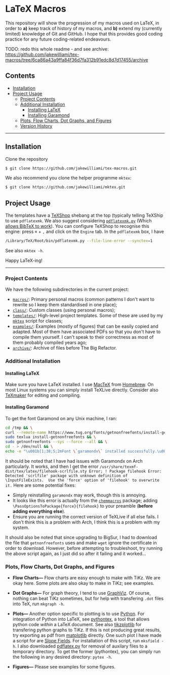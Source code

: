 # LaTeX Macros

This repository will show the progression of my macros used on LaTeX, in order to **a)** keep track of history of my macros, and **b)** extend my (currently limited) knowledge of Git and GitHub.  I hope that this provides good coding practice for any future coding-related endeavours.


TODO: redo this whole readme - and see archive: https://github.com/jakewilliami/tex-macros/tree/6ca86a43a9ffa84f36d7fa312b91edc8d7d17455/archive

## Contents

  - [Installation](#installation)
  - [Project Usage](#usage)
    - [Project Contents](#project-contents)
    - [Additional Installation](#additional-installation.py)
      - [Installing LaTeX](#installing-latex)
      - [Installing Garamond](#installing-garamond)
    - [Plots, Flow Charts, Dot Graphs, and Figures](#plots-flow-charts-dot-graphs-and-figures)
    - [Version History](#version-history)

---

## Installation

Clone the repository
```bash
$ git clone https://github.com/jakewilliami/tex-macros.git
```

We also recommend you clone the helper programme `mktex`:
```bash
$ git clone https://github.com/jakewilliami/mktex.git
```

## Project Usage

The templates have a [TeXShop](https://en.wikipedia.org/wiki/TeXShop) shebang at the top (typically telling TeXShip to use `pdflatexmk`.  We also suggest considering [`pdflatexmk.py`](https://github.com/jakewilliami/texshop-pdflatexmk) (Which [allows BibTeX to work](https://github.com/marcuswhybrow/texshop-pdflatex/issues/1#issuecomment-645712757)).  You can configure TeXShop to recognise this engine: press `⌘` + `,` and click on the `Engine` tab.  In the `pdflatexmk` box, I have
```bash
/Library/TeX/Root/bin/pdflatexmk.py --file-line-error --synctex=1
```

See also `mktex -h`.

Happy LaTeX-ing!

---

### Project Contents

We have the following subdirectories in the current project:
  - [`macros/`](./macros/): Primary personal macros (common patterns I don't want to rewrite so I keep them standardised in one place);
  - [`class/`](./class/): Custom classes (using personal macros);
  - [`templates/`](./templates/): High-level project templates.  Some of these are used by my [`mktex`](https://github.com/jakewilliami/mktex) script for classes;
  - [`examples/`](./examples/): Examples (mostly of figures) that can be easily copied and adapted.  Most of them have associated PDFs so that you don't have to compile them yourself.  I can't speak to their correctness as most of them probably compiled years ago;
  - [`archive/`](./archive/): Archive of files before The Big Refactor.

### Additional Installation

#### Installing LaTeX

Make sure you have LaTeX installed.  I use [MacTeX](https://en.wikipedia.org/wiki/MacTeX) from [Homebrew](https://en.wikipedia.org/wiki/Homebrew_(package_manager)).  On most Linux systems you can simply install TeXLive directly.  Consider also [TeXmaker](https://en.wikipedia.org/wiki/Texmaker) for editing and compiling.

#### Installing Garamond

To get the font Garamond on any Unix machine, I ran:
```bash
cd /tmp && \
curl --remote-name https://www.tug.org/fonts/getnonfreefonts/install-getnonfreefonts && \
sudo texlua install-getnonfreefonts && \
sudo getnonfreefonts --sys --force --all && \
cd - > /dev/null && \
echo -e "\u001b[1;38;5;2mFont \`garamondx\` installed successfully.\u001b[0;38m"
```
It should be noted that I have had issues with Garamondx on Arch particularly.  It works, and then I get the error `/usr/share/texmf-dist/tex/latex/filehook-scrlfile.sty Error; ! Package filehook Error: Detected 'scrlfile' package with unknown definition of \InputFileExists.  Use the 'force' option of 'filehook' to overwrite it.`  Here are some potential fixes:
- Simply reinstalling `garamondx` may work, though this is annoying.
- It looks like this error is actually from the [`chemmacros`](https://tex.stackexchange.com/questions/512189/problem-with-chemmacros-beamer-and-filehook-scrlfile-sty) package; adding `\PassOptionsToPackage{force}{filehook}` to your preamble (**before adding everything else**).
- Ensure you are running the correct version of TeXLive if all else fails.
I don't think this is a problem with Arch, I think this is a problem with my system.

It should also be noted that since upgrading to BigSur, I had to download the file that `getnonfreefonts` uses and make `wget` ignore the certificate in order to download.  However, before attempting to troubleshoot, try running the above script again, as I just did so after it failing and it worked...

### Plots, Flow Charts, Dot Graphs, and Figures

 - **Flow Charts&mdash;**
 Flow charts are easy enough to make with TiKz.  We are okay here.  Some plots are also okay to make in TiKz; see examples.

 - **Dot Graphs&mdash;**
 For graph theory, I tend to use [GraphViz](https://www.graphviz.org/).  Of course, nothing can beat TiKz sometimes, but for help with transfering `.dot` files into TeX, run `mkgraph -h`.

 - **Plots&mdash;**
 Another option specific to plotting is to use [Python](https://www.python.org/).  For integration of Python into LaTeX, see [pythontex](https://github.com/gpoore/pythontex/), a tool that allows python code *within* a LaTeX document.  See also [tikzplotlib](https://github.com/nschloe/tikzplotlib) for transfering python graphs to TiKz.  If this is not producing great results, try exporting as pdf from [matplotlib](https://matplotlib.org/tutorials/text/pgf.html) directly.
 One such plot I have made a script for are [Slope Fields](https://www.wikiwand.com/en/Slope_field).  For installation of this script, run `mksfield -h`.  I also downloaded [pdflatex.py](https://github.com/marcuswhybrow/texshop-pdflatex) for removal of auxilary files to a temporary directory.  To get the former (pythontex), you can simply run the following in any desired directory: `pytex -h`.

 - **Figures&mdash;**
 Please see examples for some figures.
